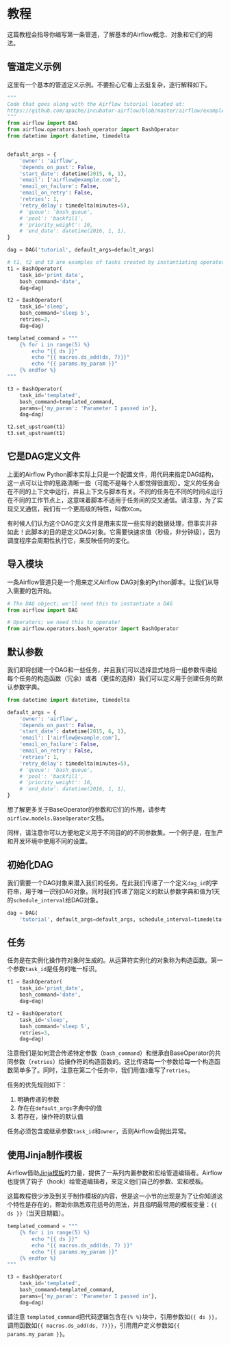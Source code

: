# 教程

这篇教程会指导你编写第一条管道，了解基本的Airflow概念、对象和它们的用法。

## 管道定义示例

这里有一个基本的管道定义示例。不要担心它看上去挺复杂，逐行解释如下。

```python
"""
Code that goes along with the Airflow tutorial located at:
https://github.com/apache/incubator-airflow/blob/master/airflow/example_dags/tutorial.py
"""
from airflow import DAG
from airflow.operators.bash_operator import BashOperator
from datetime import datetime, timedelta


default_args = {
    'owner': 'airflow',
    'depends_on_past': False,
    'start_date': datetime(2015, 6, 1),
    'email': ['airflow@example.com'],
    'email_on_failure': False,
    'email_on_retry': False,
    'retries': 1,
    'retry_delay': timedelta(minutes=5),
    # 'queue': 'bash_queue',
    # 'pool': 'backfill',
    # 'priority_weight': 10,
    # 'end_date': datetime(2016, 1, 1),
}

dag = DAG('tutorial', default_args=default_args)

# t1, t2 and t3 are examples of tasks created by instantiating operators
t1 = BashOperator(
    task_id='print_date',
    bash_command='date',
    dag=dag)

t2 = BashOperator(
    task_id='sleep',
    bash_command='sleep 5',
    retries=3,
    dag=dag)

templated_command = """
    {% for i in range(5) %}
        echo "{{ ds }}"
        echo "{{ macros.ds_add(ds, 7)}}"
        echo "{{ params.my_param }}"
    {% endfor %}
"""

t3 = BashOperator(
    task_id='templated',
    bash_command=templated_command,
    params={'my_param': 'Parameter I passed in'},
    dag=dag)

t2.set_upstream(t1)
t3.set_upstream(t1)
```

## 它是DAG定义文件

上面的Airflow Python脚本实际上只是一个配置文件，用代码来指定DAG结构，这一点可以让你的思路清晰一些（可能不是每个人都觉得很直观）。定义的任务会在不同的上下文中运行，并且上下文与脚本有关。不同的任务在不同的时间点运行在不同的工作节点上，这意味着脚本不适用于任务间的交叉通信。请注意，为了实现交叉通信，我们有一个更高级的特性，叫做`XCom`。

有时候人们认为这个DAG定义文件是用来实现一些实际的数据处理，但事实并非如此！此脚本的目的是定义DAG对象。它需要快速求值（秒级，非分钟级），因为调度程序会周期性执行它，来反映任何的变化。

## 导入模块

一条Airflow管道只是一个用来定义Airflow DAG对象的Python脚本。让我们从导入需要的包开始。

```python
# The DAG object; we'll need this to instantiate a DAG
from airflow import DAG

# Operators; we need this to operate!
from airflow.operators.bash_operator import BashOperator
```

## 默认参数

我们即将创建一个DAG和一些任务，并且我们可以选择显式地将一组参数传递给每个任务的构造函数（冗余）或者（更佳的选择）我们可以定义用于创建任务的默认参数字典。

```python
from datetime import datetime, timedelta

default_args = {
    'owner': 'airflow',
    'depends_on_past': False,
    'start_date': datetime(2015, 6, 1),
    'email': ['airflow@example.com'],
    'email_on_failure': False,
    'email_on_retry': False,
    'retries': 1,
    'retry_delay': timedelta(minutes=5),
    # 'queue': 'bash_queue',
    # 'pool': 'backfill',
    # 'priority_weight': 10,
    # 'end_date': datetime(2016, 1, 1),
}
```

想了解更多关于BaseOperator的参数和它们的作用，请参考`airflow.models.BaseOperator`文档。

同样，请注意你可以方便地定义用于不同目的的不同参数集。一个例子是，在生产和开发环境中使用不同的设置。

## 初始化DAG

我们需要一个DAG对象来潜入我们的任务。在此我们传递了一个定义`dag_id`的字符串，用于唯一识别DAG对象。同时我们传递了刚定义的默认参数字典和值为1天的`schedule_interval`给DAG对象。

```python
dag = DAG(
    'tutorial', default_args=default_args, schedule_interval=timedelta(1))
```

## 任务

任务是在实例化操作符对象时生成的。从运算符实例化的对象称为构造函数。第一个参数`task_id`是任务的唯一标识。

```python
t1 = BashOperator(
    task_id='print_date',
    bash_command='date',
    dag=dag)

t2 = BashOperator(
    task_id='sleep',
    bash_command='sleep 5',
    retries=3,
    dag=dag)
```

注意我们是如何混合传递特定参数（`bash_command`）和继承自BaseOperator的共同参数（`retries`）给操作符的构造函数的。这比传递每一个参数给每一个构造函数简单多了。同时，注意在第二个任务中，我们用值`3`重写了`retries`。

任务的优先规则如下：

1. 明确传递的参数
2. 存在在`default_args`字典中的值
3. 若存在，操作符的默认值

任务必须包含或继承参数`task_id`和`owner`，否则Airflow会抛出异常。

## 使用Jinja制作模板

Airflow借助[Jinja模板](http://jinja.pocoo.org/docs/dev/)的力量，提供了一系列内置参数和宏给管道编辑者。Airflow也提供了钩子（hook）给管道编辑者，来定义他们自己的参数、宏和模板。

这篇教程很少涉及到关于制作模板的内容，但是这一小节的出现是为了让你知道这个特性是存在的，帮助你熟悉双花括号的用法，并且指明最常用的模板变量：`{{ ds }}`（当天日期戳）。

```python
templated_command = """
    {% for i in range(5) %}
        echo "{{ ds }}"
        echo "{{ macros.ds_add(ds, 7) }}"
        echo "{{ params.my_param }}"
    {% endfor %}
"""

t3 = BashOperator(
    task_id='templated',
    bash_command=templated_command,
    params={'my_param': 'Parameter I passed in'},
    dag=dag)
```

请注意 `templated_command`把代码逻辑包含在`{% %}`块中，引用参数如`{{ ds }}`，调用函数如`{{ macros.ds_add(ds, 7)}}`，引用用户定义参数如`{{ params.my_param }}`。



